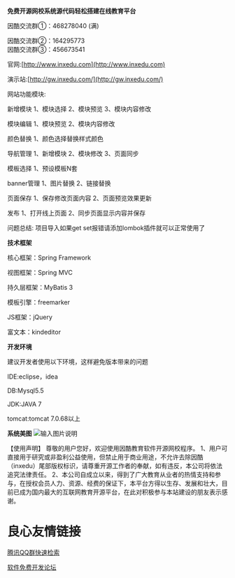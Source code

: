 **免费开源网校系统源代码轻松搭建在线教育平台**

因酷交流群①：468278040 (满) 

 因酷交流群②：164295773  
 因酷交流群③：456673541  

官网:[http://www.inxedu.com](http://www.inxedu.com) 

演示站:[http://gw.inxedu.com/](http://gw.inxedu.com/) 

网站功能模块: 

新增模块 
1、模块选择 2、模块预览 3、模块内容修改 

模块编辑 
1、模块预览 2、模块内容修改 

颜色替换 
1、颜色选择替换样式颜色 

导航管理 
1、新增模块 2、模块修改 3、页面同步 

模板选择 
1、预设模板N套 

banner管理 
1、图片替换 2、链接替换 

页面保存 
1、保存修改页面内容 2、页面预览效果更新 

发布 
1、打开线上页面 2、同步页面显示内容并保存 

问题总结:
项目导入如果get set报错请添加lombok插件就可以正常使用了 

**技术框架**   

核心框架：Spring Framework 

视图框架：Spring MVC  

持久层框架：MyBatis 3 

模板引擎：freemarker 

JS框架：jQuery 

富文本：kindeditor 

**开发环境** 

建议开发者使用以下环境，这样避免版本带来的问题 

IDE:eclipse，idea 

DB:Mysql5.5 

JDK:JAVA 7 

tomcat:tomcat 7.0.68以上 


**系统美图**
![输入图片说明](https://git.oschina.net/uploads/images/2017/0503/213335_3670254a_515545.png "首页")

【使用声明】
尊敬的用户您好，欢迎使用因酷教育软件开源网校程序。
1、用户可直接用于研究或非盈利公益使用，但禁止用于商业用途，不允许去除因酷（inxedu）尾部版权标识，请尊重开源工作者的奉献，如有违反，本公司将依法追究法律责任。
2、本公司自成立以来，得到了广大教育从业者的热情支持和参与，在授权会员人力、资源、经费的保证下，本平台方得以生存、发展和壮大，目前已成为国内最大的互联网教育开源平台，在此对积极参与本站建设的朋友表示感谢。

 # 良心友情链接

[腾讯QQ群快速检索](http://u.720life.cn/s/8cf73f7c)

[软件免费开发论坛](http://u.720life.cn/s/bbb01dc0)